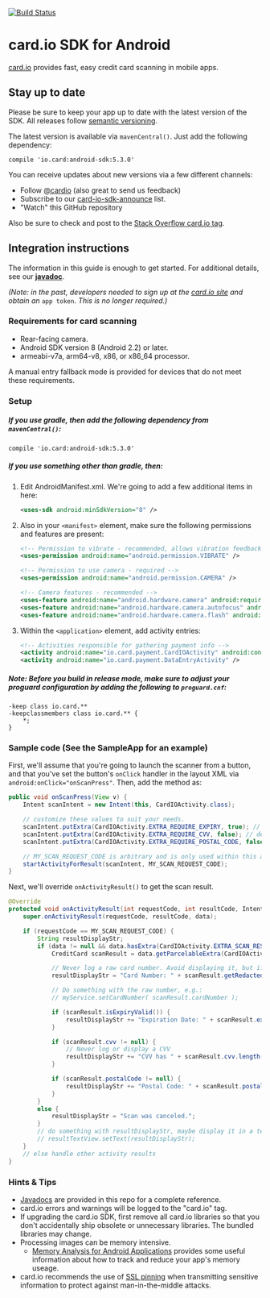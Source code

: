 [![Build Status](https://travis-ci.org/card-io/card.io-Android-SDK.svg)](https://travis-ci.org/card-io/card.io-Android-SDK)

card.io SDK for Android
========================

[card.io](https://www.card.io/) provides fast, easy credit card scanning in mobile apps.

Stay up to date
---------------

Please be sure to keep your app up to date with the latest version of the SDK.
All releases follow [semantic versioning](http://semver.org/).

The latest version is available via `mavenCentral()`.  Just add the following dependency:

```
compile 'io.card:android-sdk:5.3.0'
```

You can receive updates about new versions via a few different channels:

* Follow [@cardio](https://twitter.com/cardio) (also great to send us feedback)
* Subscribe to our [card-io-sdk-announce](https://groups.google.com/forum/#!forum/card-io-sdk-announce) list.
* "Watch" this GitHub repository

Also be sure to check and post to the [Stack Overflow card.io tag](http://stackoverflow.com/questions/tagged/card.io).

Integration instructions
------------------------

The information in this guide is enough to get started. For additional details, see our **[javadoc](http://card-io.github.io/card.io-Android-SDK/)**.

*(Note: in the past, developers needed to sign up at the [card.io site](https://www.card.io) and obtain an* `app token`. *This is no longer required.)* 

### Requirements for card scanning

*   Rear-facing camera.
*   Android SDK version 8 (Android 2.2) or later.
*   armeabi-v7a, arm64-v8, x86, or x86_64 processor.

A manual entry fallback mode is provided for devices that do not meet these requirements.

### Setup


##### If you use gradle, then add the following dependency from `mavenCentral()`:

```
compile 'io.card:android-sdk:5.3.0'
```

##### If you use something other than gradle, then:

1. Edit AndroidManifest.xml. We're going to add a few additional items in here:

    ```xml
    <uses-sdk android:minSdkVersion="8" />
    ```

2. Also in your `<manifest>` element, make sure the following permissions and features are present:

    ```xml
    <!-- Permission to vibrate - recommended, allows vibration feedback on scan -->
    <uses-permission android:name="android.permission.VIBRATE" />

    <!-- Permission to use camera - required -->
    <uses-permission android:name="android.permission.CAMERA" />

    <!-- Camera features - recommended -->
    <uses-feature android:name="android.hardware.camera" android:required="false" />
    <uses-feature android:name="android.hardware.camera.autofocus" android:required="false" />
    <uses-feature android:name="android.hardware.camera.flash" android:required="false" />
    ```

3. Within the `<application>` element, add activity entries:

    ```xml
    <!-- Activities responsible for gathering payment info -->
    <activity android:name="io.card.payment.CardIOActivity" android:configChanges="keyboardHidden|orientation" />
    <activity android:name="io.card.payment.DataEntryActivity" />
    ```

##### Note: Before you build in release mode, make sure to adjust your proguard configuration by adding the following to `proguard.cnf`:

```
-keep class io.card.**
-keepclassmembers class io.card.** {
    *;
}
```

### Sample code  (See the SampleApp for an example)

First, we'll assume that you're going to launch the scanner from a button,
and that you've set the button's `onClick` handler in the layout XML via `android:onClick="onScanPress"`.
Then, add the method as:

```java
public void onScanPress(View v) {
    Intent scanIntent = new Intent(this, CardIOActivity.class);

    // customize these values to suit your needs.
    scanIntent.putExtra(CardIOActivity.EXTRA_REQUIRE_EXPIRY, true); // default: false
    scanIntent.putExtra(CardIOActivity.EXTRA_REQUIRE_CVV, false); // default: false
    scanIntent.putExtra(CardIOActivity.EXTRA_REQUIRE_POSTAL_CODE, false); // default: false

    // MY_SCAN_REQUEST_CODE is arbitrary and is only used within this activity.
    startActivityForResult(scanIntent, MY_SCAN_REQUEST_CODE);
}
```

Next, we'll override `onActivityResult()` to get the scan result.

```java
@Override
protected void onActivityResult(int requestCode, int resultCode, Intent data) {
    super.onActivityResult(requestCode, resultCode, data);

    if (requestCode == MY_SCAN_REQUEST_CODE) {
        String resultDisplayStr;
        if (data != null && data.hasExtra(CardIOActivity.EXTRA_SCAN_RESULT)) {
            CreditCard scanResult = data.getParcelableExtra(CardIOActivity.EXTRA_SCAN_RESULT);

            // Never log a raw card number. Avoid displaying it, but if necessary use getFormattedCardNumber()
            resultDisplayStr = "Card Number: " + scanResult.getRedactedCardNumber() + "\n";

            // Do something with the raw number, e.g.:
            // myService.setCardNumber( scanResult.cardNumber );

            if (scanResult.isExpiryValid()) {
                resultDisplayStr += "Expiration Date: " + scanResult.expiryMonth + "/" + scanResult.expiryYear + "\n";
            }

            if (scanResult.cvv != null) {
                // Never log or display a CVV
                resultDisplayStr += "CVV has " + scanResult.cvv.length() + " digits.\n";
            }

            if (scanResult.postalCode != null) {
                resultDisplayStr += "Postal Code: " + scanResult.postalCode + "\n";
            }
        }
        else {
            resultDisplayStr = "Scan was canceled.";
        }
        // do something with resultDisplayStr, maybe display it in a textView
        // resultTextView.setText(resultDisplayStr);
    }
    // else handle other activity results
}
```

### Hints &amp; Tips

* [Javadocs](http://card-io.github.io/card.io-Android-SDK/) are provided in this repo for a complete reference.
* card.io errors and warnings will be logged to the "card.io" tag.
* If upgrading the card.io SDK, first remove all card.io libraries so that you don't accidentally ship obsolete or unnecessary libraries. The bundled libraries may change.
* Processing images can be memory intensive.
    * [Memory Analysis for Android Applications](http://android-developers.blogspot.com/2011/03/memory-analysis-for-android.html) provides some useful information about how to track and reduce your app's memory useage.
* card.io recommends the use of [SSL pinning](http://blog.thoughtcrime.org/authenticity-is-broken-in-ssl-but-your-app-ha) when transmitting sensitive information to protect against man-in-the-middle attacks.
